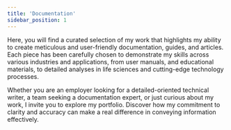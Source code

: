 ```yaml
---
title: 'Documentation'
sidebar_position: 1
---
```


Here, you will find a curated selection of my work that highlights my ability to create meticulous and user-friendly documentation, guides, and articles. Each piece has been carefully chosen to demonstrate my skills across various industries and applications, from user manuals, and educational materials, to detailed analyses in life sciences and cutting-edge technology processes. 

Whether you are an employer looking for a detailed-oriented technical writer, a team seeking a documentation expert, or just curious about my work, I invite you to explore my portfolio. Discover how my commitment to clarity and accuracy can make a real difference in conveying information effectively.